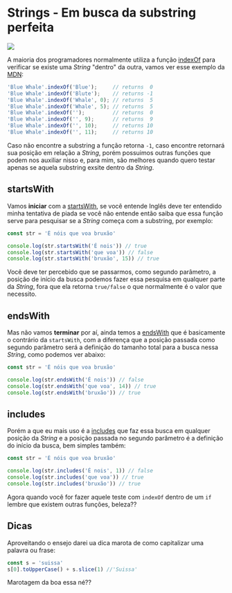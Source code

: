 # Strings - Em busca da substring perfeita

![](https://string.se/wordpress/wp-content/themes/string/assets/images/logotype.png)

A maioria dos programadores normalmente utiliza a função [indexOf](https://developer.mozilla.org/en-US/docs/Web/JavaScript/Reference/Global_Objects/Array/indexOf) para verificar se existe uma *String* "dentro" da outra, vamos ver esse exemplo da [MDN]():

```js
'Blue Whale'.indexOf('Blue');     // returns  0
'Blue Whale'.indexOf('Blute');    // returns -1
'Blue Whale'.indexOf('Whale', 0); // returns  5
'Blue Whale'.indexOf('Whale', 5); // returns  5
'Blue Whale'.indexOf('');         // returns  0
'Blue Whale'.indexOf('', 9);      // returns  9
'Blue Whale'.indexOf('', 10);     // returns 10
'Blue Whale'.indexOf('', 11);     // returns 10
```

Caso não encontre a substring a função retorna `-1`, caso encontre retornará sua posição em relação a *String*, porém possuimos outras funções que podem nos auxiliar nisso e, para mim, são melhores quando quero testar apenas se aquela substring exsite dentro da *String*.

## startsWith

Vamos **iniciar** com a [startsWith](https://developer.mozilla.org/en-US/docs/Web/JavaScript/Reference/Global_Objects/String/startsWith), se você entende Inglês deve ter entendido minha tentativa de piada se você não entende então saiba que essa função serve para pesquisar se a *String* começa com a substring, por exemplo:


```js
const str = 'É nóis que voa bruxão'

console.log(str.startsWith('É nois')) // true
console.log(str.startsWith('que voa')) // false
console.log(str.startsWith('bruxão', 15)) // true
```

Você deve ter percebido que se passarmos, como segundo parâmetro, a posição de início da busca podemos fazer essa pesquisa em qualquer parte da *String*, fora que ela retorna `true/false` o que normalmente é o valor que necessito. 

## endsWith

Mas não vamos **terminar** por aí, ainda temos a [endsWith](https://developer.mozilla.org/en-US/docs/Web/JavaScript/Reference/Global_Objects/String/endsWith) que é basicamente o contrário da `startsWith`, com a diferença que a posição passada como segundo parâmetro será a definição do tamanho total para a busca nessa *String*, como podemos ver abaixo:

```js
const str = 'É nóis que voa bruxão'

console.log(str.endsWith('É nois')) // false
console.log(str.endsWith('que voa', 14)) // true
console.log(str.endsWith('bruxão')) // true
```

## includes

Porém a que eu mais uso é a [includes](https://developer.mozilla.org/en-US/docs/Web/JavaScript/Reference/Global_Objects/String/includes) que faz essa busca em qualquer posição da *String* e a posição passada no segundo parâmetro é a definição do início da busca, bem simples também:


```js
const str = 'É nóis que voa bruxão'

console.log(str.includes('É nois', 1)) // false
console.log(str.includes('que voa')) // true
console.log(str.includes('bruxão')) // true
```

Agora quando você for fazer aquele teste com `indexOf` dentro de um `if` lembre que existem outras funções, beleza?? 

## Dicas

Aproveitando o ensejo darei ua dica marota de como capitalizar uma palavra ou frase:

```js
const s = 'suissa'
s[0].toUpperCase() + s.slice(1) //'Suissa'
```

Marotagem da boa essa né??
